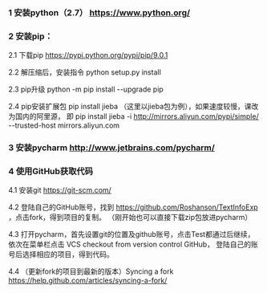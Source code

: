 ### 1  安装python（2.7）  https://www.python.org/

### 2  安装pip：

2.1 下载pip     https://pypi.python.org/pypi/pip/9.0.1 

2.2 解压缩后，安装指令  python setup.py install

2.3 pip升级  python -m pip install --upgrade pip

2.4 pip安装扩展包 pip install jieba （这里以jieba包为例），如果速度较慢，课改为国内的阿里源，
    即 pip install jieba -i http://mirrors.aliyun.com/pypi/simple/ --trusted-host mirrors.aliyun.com 

### 3  安装pycharm       http://www.jetbrains.com/pycharm/

### 4  使用GitHub获取代码

4.1  安装git    https://git-scm.com/ 

4.2  登陆自己的GitHub账号，找到 https://github.com/Roshanson/TextInfoExp ，点击fork，得到项目的复制。
（刚开始也可以直接下载zip包放进pycharm）

4.3  打开pycharm，首先设置git的位置及github账号，点击Test都通过后继续，依次在菜单栏点击  VCS  checkout from version control  GitHub，
    登陆自己的账号后选择相应的项目，得到代码。
    
4.4  （更新fork的项目到最新的版本）Syncing a fork  https://help.github.com/articles/syncing-a-fork/
